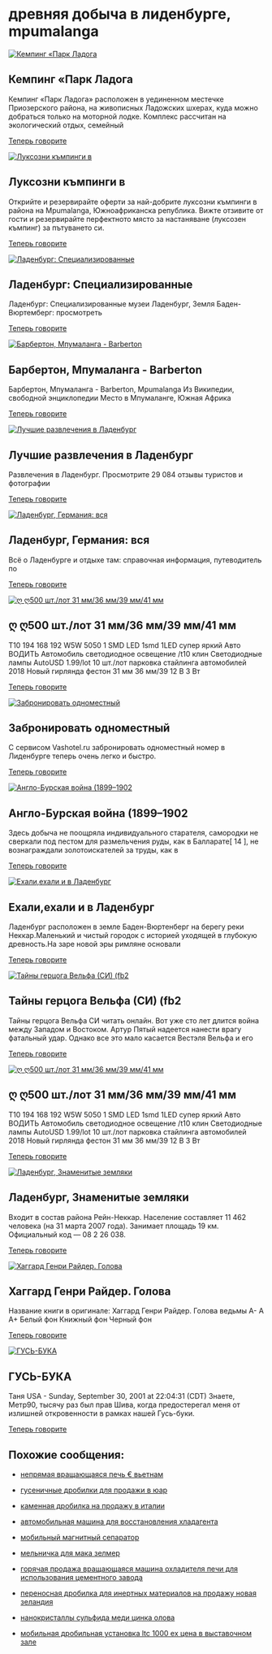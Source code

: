 # древняя добыча в лиденбурге, mpumalanga
<a href="https://mnn.zoosnet.net/LR/Chatpre.aspx?id=MNN94995150&p=https://ateliertankink.nl/" target="_blank">![Кемпинг «Парк Ладога ](https://github.com/aggregatecrushing/img/raw/main/588.jpg)</a>
## Кемпинг «Парк Ладога 
Кемпинг «Парк Ладога» расположен в уединенном местечке Приозерского района, на живописных Ладожских шхерах, куда можно добраться только на моторной лодке. Комплекс рассчитан на экологический отдых, семейный 
<a href="https://mnn.zoosnet.net/LR/Chatpre.aspx?id=MNN94995150&p=https://ateliertankink.nl/" target="_blank">Теперь говорите</a>
<a href="https://mnn.zoosnet.net/LR/Chatpre.aspx?id=MNN94995150&p=https://ateliertankink.nl/" target="_blank">![Луксозни къмпинги в ](https://github.com/aggregatecrushing/img/raw/main/252.jpg)</a>
## Луксозни къмпинги в 
Открийте и резервирайте оферти за най-добрите луксозни къмпинги в района на Mpumalanga, Южноафриканска република. Вижте отзивите от гости и резервирайте перфектното място за настаняване (луксозен къмпинг) за пътуването си.
<a href="https://mnn.zoosnet.net/LR/Chatpre.aspx?id=MNN94995150&p=https://ateliertankink.nl/" target="_blank">Теперь говорите</a>
<a href="https://mnn.zoosnet.net/LR/Chatpre.aspx?id=MNN94995150&p=https://ateliertankink.nl/" target="_blank">![Ладенбург: Специализированные ](https://github.com/aggregatecrushing/img/raw/main/650.jpg)</a>
## Ладенбург: Специализированные 
Ладенбург: Специализированные музеи Ладенбург, Земля Баден-Вюртемберг: просмотреть 
<a href="https://mnn.zoosnet.net/LR/Chatpre.aspx?id=MNN94995150&p=https://ateliertankink.nl/" target="_blank">Теперь говорите</a>
<a href="https://mnn.zoosnet.net/LR/Chatpre.aspx?id=MNN94995150&p=https://ateliertankink.nl/" target="_blank">![Барбертон, Мпумаланга - Barberton ](https://github.com/aggregatecrushing/img/raw/main/214.jpg)</a>
## Барбертон, Мпумаланга - Barberton 
Барбертон, Мпумаланга - Barberton, Mpumalanga Из Википедии, свободной энциклопедии Место в Мпумаланге, Южная Африка
<a href="https://mnn.zoosnet.net/LR/Chatpre.aspx?id=MNN94995150&p=https://ateliertankink.nl/" target="_blank">Теперь говорите</a>
<a href="https://mnn.zoosnet.net/LR/Chatpre.aspx?id=MNN94995150&p=https://ateliertankink.nl/" target="_blank">![Лучшие развлечения в Ладенбург ](https://github.com/aggregatecrushing/img/raw/main/486.jpg)</a>
## Лучшие развлечения в Ладенбург 
Развлечения в Ладенбург. Просмотрите 29 084 отзывы туристов и фотографии 
<a href="https://mnn.zoosnet.net/LR/Chatpre.aspx?id=MNN94995150&p=https://ateliertankink.nl/" target="_blank">Теперь говорите</a>
<a href="https://mnn.zoosnet.net/LR/Chatpre.aspx?id=MNN94995150&p=https://ateliertankink.nl/" target="_blank">![Ладенбург, Германия: вся ](https://github.com/aggregatecrushing/img/raw/main/421.jpg)</a>
## Ладенбург, Германия: вся 
Всё о Ладенбурге и отдыхе там: справочная информация, путеводитель по 
<a href="https://mnn.zoosnet.net/LR/Chatpre.aspx?id=MNN94995150&p=https://ateliertankink.nl/" target="_blank">Теперь говорите</a>
<a href="https://mnn.zoosnet.net/LR/Chatpre.aspx?id=MNN94995150&p=https://ateliertankink.nl/" target="_blank">![ღ ღ500 шт./лот 31 мм/36 мм/39 мм/41 мм ](https://github.com/aggregatecrushing/img/raw/main/667.jpg)</a>
## ღ ღ500 шт./лот 31 мм/36 мм/39 мм/41 мм 
T10 194 168 192 W5W 5050 1 SMD LED 1smd 1LED супер яркий Авто ВОДИТЬ Автомобиль светодиодное освещение /t10 клин Светодиодные лампы AutoUSD 1.99/lot 10 шт./лот парковка стайлинга автомобилей 2018 Новый гирлянда фестон 31 мм 36 мм/39 12 В 3 Вт 
<a href="https://mnn.zoosnet.net/LR/Chatpre.aspx?id=MNN94995150&p=https://ateliertankink.nl/" target="_blank">Теперь говорите</a>
<a href="https://mnn.zoosnet.net/LR/Chatpre.aspx?id=MNN94995150&p=https://ateliertankink.nl/" target="_blank">![Забронировать одноместный ](https://github.com/aggregatecrushing/img/raw/main/65.jpg)</a>
## Забронировать одноместный 
С сервисом Vashotel.ru забронировать одноместный номер в Лиденбурге теперь очень легко и быстро.
<a href="https://mnn.zoosnet.net/LR/Chatpre.aspx?id=MNN94995150&p=https://ateliertankink.nl/" target="_blank">Теперь говорите</a>
<a href="https://mnn.zoosnet.net/LR/Chatpre.aspx?id=MNN94995150&p=https://ateliertankink.nl/" target="_blank">![Англо-Бурская война (1899–1902 ](https://github.com/aggregatecrushing/img/raw/main/138.jpg)</a>
## Англо-Бурская война (1899–1902 
Здесь добыча не поощряла индивидуального старателя, самородки не сверкали под пестом для размельчения руды, как в Балларате[ 14 ], не вознаграждали золотоискателей за труды, как в 
<a href="https://mnn.zoosnet.net/LR/Chatpre.aspx?id=MNN94995150&p=https://ateliertankink.nl/" target="_blank">Теперь говорите</a>
<a href="https://mnn.zoosnet.net/LR/Chatpre.aspx?id=MNN94995150&p=https://ateliertankink.nl/" target="_blank">![Ехали,ехали и в Ладенбург ](https://github.com/aggregatecrushing/img/raw/main/402.jpg)</a>
## Ехали,ехали и в Ладенбург 
Ладенбург расположен в земле Баден-Вюртенберг на берегу реки Неккар.Маленький и чистый городок с историей уходящей в глубокую древность.На заре новой эры римляне основали
<a href="https://mnn.zoosnet.net/LR/Chatpre.aspx?id=MNN94995150&p=https://ateliertankink.nl/" target="_blank">Теперь говорите</a>
<a href="https://mnn.zoosnet.net/LR/Chatpre.aspx?id=MNN94995150&p=https://ateliertankink.nl/" target="_blank">![Тайны герцога Вельфа (СИ) (fb2 ](https://github.com/aggregatecrushing/img/raw/main/281.jpg)</a>
## Тайны герцога Вельфа (СИ) (fb2 
Тайны герцога Вельфа СИ читать онлайн. Вот уже сто лет длится война между Западом и Востоком. Артур Пятый надеется нанести врагу фатальный удар. Однако все это мало касается Вестэля Вельфа и его
<a href="https://mnn.zoosnet.net/LR/Chatpre.aspx?id=MNN94995150&p=https://ateliertankink.nl/" target="_blank">Теперь говорите</a>
<a href="https://mnn.zoosnet.net/LR/Chatpre.aspx?id=MNN94995150&p=https://ateliertankink.nl/" target="_blank">![ღ ღ500 шт./лот 31 мм/36 мм/39 мм/41 мм ](https://github.com/aggregatecrushing/img/raw/main/588.jpg)</a>
## ღ ღ500 шт./лот 31 мм/36 мм/39 мм/41 мм 
T10 194 168 192 W5W 5050 1 SMD LED 1smd 1LED супер яркий Авто ВОДИТЬ Автомобиль светодиодное освещение /t10 клин Светодиодные лампы AutoUSD 1.99/lot 10 шт./лот парковка стайлинга автомобилей 2018 Новый гирлянда фестон 31 мм 36 мм/39 12 В 3 Вт 
<a href="https://mnn.zoosnet.net/LR/Chatpre.aspx?id=MNN94995150&p=https://ateliertankink.nl/" target="_blank">Теперь говорите</a>
<a href="https://mnn.zoosnet.net/LR/Chatpre.aspx?id=MNN94995150&p=https://ateliertankink.nl/" target="_blank">![Ладенбург, Знаменитые земляки ](https://github.com/aggregatecrushing/img/raw/main/529.jpg)</a>
## Ладенбург, Знаменитые земляки 
Входит в состав района Рейн-Неккар. Население составляет 11 462 человека (на 31 марта 2007 года). Занимает площадь 19 км. Официальный код — 08 2 26 038.
<a href="https://mnn.zoosnet.net/LR/Chatpre.aspx?id=MNN94995150&p=https://ateliertankink.nl/" target="_blank">Теперь говорите</a>
<a href="https://mnn.zoosnet.net/LR/Chatpre.aspx?id=MNN94995150&p=https://ateliertankink.nl/" target="_blank">![Хаггард Генри Райдер. Голова ](https://github.com/aggregatecrushing/img/raw/main/400.jpg)</a>
## Хаггард Генри Райдер. Голова 
Название книги в оригинале: Хаггард Генри Райдер. Голова ведьмы A- A A+ Белый фон Книжный фон Черный фон
<a href="https://mnn.zoosnet.net/LR/Chatpre.aspx?id=MNN94995150&p=https://ateliertankink.nl/" target="_blank">Теперь говорите</a>
<a href="https://mnn.zoosnet.net/LR/Chatpre.aspx?id=MNN94995150&p=https://ateliertankink.nl/" target="_blank">![ГУСЬ-БУКА](https://github.com/aggregatecrushing/img/raw/main/142.jpg)</a>
## ГУСЬ-БУКА
Таня USA - Sunday, September 30, 2001 at 22:04:31 (CDT) Знаете, Метр90, тысячу раз был прав Шива, когда предостерегал меня от излишней откровенности в рамках нашей Гусь-буки.
<a href="https://mnn.zoosnet.net/LR/Chatpre.aspx?id=MNN94995150&p=https://ateliertankink.nl/" target="_blank">Теперь говорите</a>
## Похожие сообщения:
* [непрямая вращающаяся печь € вьетнам](%D0%BD%D0%B5%D0%BF%D1%80%D1%8F%D0%BC%D0%B0%D1%8F%20%D0%B2%D1%80%D0%B0%D1%89%D0%B0%D1%8E%D1%89%D0%B0%D1%8F%D1%81%D1%8F%20%D0%BF%D0%B5%D1%87%D1%8C%20%E2%82%AC%20%D0%B2%D1%8C%D0%B5%D1%82%D0%BD%D0%B0%D0%BC.md)
* [гусеничные дробилки для продажи в юар](%D0%B3%D1%83%D1%81%D0%B5%D0%BD%D0%B8%D1%87%D0%BD%D1%8B%D0%B5%20%D0%B4%D1%80%D0%BE%D0%B1%D0%B8%D0%BB%D0%BA%D0%B8%20%D0%B4%D0%BB%D1%8F%20%D0%BF%D1%80%D0%BE%D0%B4%D0%B0%D0%B6%D0%B8%20%D0%B2%20%D1%8E%D0%B0%D1%80.md)
* [каменная дробилка на продажу в италии](%D0%BA%D0%B0%D0%BC%D0%B5%D0%BD%D0%BD%D0%B0%D1%8F%20%D0%B4%D1%80%D0%BE%D0%B1%D0%B8%D0%BB%D0%BA%D0%B0%20%D0%BD%D0%B0%20%D0%BF%D1%80%D0%BE%D0%B4%D0%B0%D0%B6%D1%83%20%D0%B2%20%D0%B8%D1%82%D0%B0%D0%BB%D0%B8%D0%B8.md)
* [автомобильная машина для восстановления хладагента](%D0%B0%D0%B2%D1%82%D0%BE%D0%BC%D0%BE%D0%B1%D0%B8%D0%BB%D1%8C%D0%BD%D0%B0%D1%8F%20%D0%BC%D0%B0%D1%88%D0%B8%D0%BD%D0%B0%20%D0%B4%D0%BB%D1%8F%20%D0%B2%D0%BE%D1%81%D1%81%D1%82%D0%B0%D0%BD%D0%BE%D0%B2%D0%BB%D0%B5%D0%BD%D0%B8%D1%8F%20%D1%85%D0%BB%D0%B0%D0%B4%D0%B0%D0%B3%D0%B5%D0%BD%D1%82%D0%B0.md)
* [мобильный магнитный сепаратор](%D0%BC%D0%BE%D0%B1%D0%B8%D0%BB%D1%8C%D0%BD%D1%8B%D0%B9%20%D0%BC%D0%B0%D0%B3%D0%BD%D0%B8%D1%82%D0%BD%D1%8B%D0%B9%20%D1%81%D0%B5%D0%BF%D0%B0%D1%80%D0%B0%D1%82%D0%BE%D1%80.md)
* [мельничка для мака зелмер](%D0%BC%D0%B5%D0%BB%D1%8C%D0%BD%D0%B8%D1%87%D0%BA%D0%B0%20%D0%B4%D0%BB%D1%8F%20%D0%BC%D0%B0%D0%BA%D0%B0%20%D0%B7%D0%B5%D0%BB%D0%BC%D0%B5%D1%80.md)
* [горячая продажа вращающаяся машина охладителя печи для использования цементного завода](%D0%B3%D0%BE%D1%80%D1%8F%D1%87%D0%B0%D1%8F%20%D0%BF%D1%80%D0%BE%D0%B4%D0%B0%D0%B6%D0%B0%20%D0%B2%D1%80%D0%B0%D1%89%D0%B0%D1%8E%D1%89%D0%B0%D1%8F%D1%81%D1%8F%20%D0%BC%D0%B0%D1%88%D0%B8%D0%BD%D0%B0%20%D0%BE%D1%85%D0%BB%D0%B0%D0%B4%D0%B8%D1%82%D0%B5%D0%BB%D1%8F%20%D0%BF%D0%B5%D1%87%D0%B8%20%D0%B4%D0%BB%D1%8F%20%D0%B8%D1%81%D0%BF%D0%BE%D0%BB%D1%8C%D0%B7%D0%BE%D0%B2%D0%B0%D0%BD%D0%B8%D1%8F%20%D1%86%D0%B5%D0%BC%D0%B5%D0%BD%D1%82%D0%BD%D0%BE%D0%B3%D0%BE%20%D0%B7%D0%B0%D0%B2%D0%BE%D0%B4%D0%B0.md)
* [переносная дробилка для инертных материалов на продажу новая зеландия](%D0%BF%D0%B5%D1%80%D0%B5%D0%BD%D0%BE%D1%81%D0%BD%D0%B0%D1%8F%20%D0%B4%D1%80%D0%BE%D0%B1%D0%B8%D0%BB%D0%BA%D0%B0%20%D0%B4%D0%BB%D1%8F%20%D0%B8%D0%BD%D0%B5%D1%80%D1%82%D0%BD%D1%8B%D1%85%20%D0%BC%D0%B0%D1%82%D0%B5%D1%80%D0%B8%D0%B0%D0%BB%D0%BE%D0%B2%20%D0%BD%D0%B0%20%D0%BF%D1%80%D0%BE%D0%B4%D0%B0%D0%B6%D1%83%20%D0%BD%D0%BE%D0%B2%D0%B0%D1%8F%20%D0%B7%D0%B5%D0%BB%D0%B0%D0%BD%D0%B4%D0%B8%D1%8F.md)
* [нанокристаллы сульфида меди цинка олова](%D0%BD%D0%B0%D0%BD%D0%BE%D0%BA%D1%80%D0%B8%D1%81%D1%82%D0%B0%D0%BB%D0%BB%D1%8B%20%D1%81%D1%83%D0%BB%D1%8C%D1%84%D0%B8%D0%B4%D0%B0%20%D0%BC%D0%B5%D0%B4%D0%B8%20%D1%86%D0%B8%D0%BD%D0%BA%D0%B0%20%D0%BE%D0%BB%D0%BE%D0%B2%D0%B0.md)
* [мобильная дробильная установка ltc 1000 ex цена в выставочном зале](%D0%BC%D0%BE%D0%B1%D0%B8%D0%BB%D1%8C%D0%BD%D0%B0%D1%8F%20%D0%B4%D1%80%D0%BE%D0%B1%D0%B8%D0%BB%D1%8C%D0%BD%D0%B0%D1%8F%20%D1%83%D1%81%D1%82%D0%B0%D0%BD%D0%BE%D0%B2%D0%BA%D0%B0%20ltc%201000%20ex%20%D1%86%D0%B5%D0%BD%D0%B0%20%D0%B2%20%D0%B2%D1%8B%D1%81%D1%82%D0%B0%D0%B2%D0%BE%D1%87%D0%BD%D0%BE%D0%BC%20%D0%B7%D0%B0%D0%BB%D0%B5.md)
